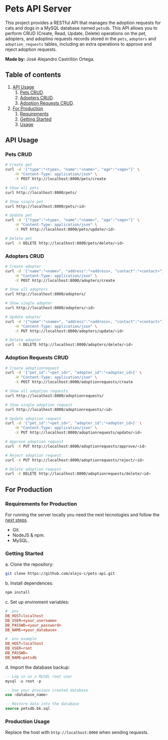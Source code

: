 # Pets API Server

This project provides a RESTful API that manages the adoption requests for cats and dogs in a MySQL database named `petsdb`. This API allows you to perform CRUD (Create, Read, Update, Delete) operations on the pet, adopters, and adoptino requests records stored in the `pets`, `adopters` and `adoption_requests` tables, including an extra operations to approve and reject adoption requests.

**Made by:** José Alejandro Castrillón Ortega.

## Table of contents

1. [API Usage](#api-usage)
    1. [Pets CRUD](#pets-crud).
    2. [Adopters CRUD](#adopters-crud).
    3. [Adoption Requests CRUD](#adoption-requests-crud).
2. [For Production](#for-production)
    1. [Requirements](#requirements-for-production)
    2. [Getting Started](#getting-started)
    3. [Usage](#production-usage)

## API Usage

### Pets CRUD

```sh
# Create pet
curl -d '{"type":"<type>, "name":"<name>", "age":"<age>"}' \
    -H "Content-Type: application/json" \
    -X POST http://localhost:8000/pets/create
```
```sh
# Show all pets
curl http://localhost:8000/pets/
```
```sh
# Show single pet
curl http://localhost:8000/pets/<id>
```
```sh
# Update pet
curl -d '{"type":"<type>, "name":"<name>", "age":"<age>"}' \
    -H "Content-Type: application/json" \
    -X PUT http://localhost:8000/pets/update/<id>
```
```sh
# Delete pet
curl -X DELETE http://localhost:8000/pets/delete/<id>
```

### Adopters CRUD

```sh
# Create adopter
curl -d '{"name":"<name>", "address":"<address>, "contact":"<contact>"}' \
    -H "Content-Type: application/json" \
    -X POST http://localhost:8000/adopters/create
```
```sh
# Show all adopters
curl http://localhost:8000/adopters/
```
```sh
# Show single adopter
curl http://localhost:8000/adopters/<id>
```
```sh
# Update adopter
curl -d '{"name":"<name>", "address":"<address>, "contact":"<contact>"}' \
    -H "Content-Type: application/json" \
    -X PUT http://localhost:8000/adopters/update/<id>
```
```sh
# Delete adopter
curl -X DELETE http://localhost:8000/adopters/delete/<id>
```

### Adoption Requests CRUD

```sh
# Create adoptionrequest
curl -d '{"pet_id":"<pet_id>", "adopter_id":"<adopter_id>}' \
    -H "Content-Type: application/json" \
    -X POST http://localhost:8000/adoptionrequests/create
```
```sh
# Show all adoption requests
curl http://localhost:8000/adoptionrequests/
```
```sh
# Show single adoption request
curl http://localhost:8000/adoptionrequests/<id>
```
```sh
# Update adoption request
curl -d '{"pet_id":"<pet_id>", "adopter_id":"<adopter_id>}' \
    -H "Content-Type: application/json" \
    -X PUT http://localhost:8000/adoptionrequests/update/<id>
```
```sh
# Approve adoption request
curl -X PUT http://localhost:8000/adoptionrequests/approve/<id>
```
```sh
# Reject adoption request
curl -X PUT http://localhost:8000/adoptionrequests/reject/<id>
```
```sh
# Delete adoption request
curl -X DELETE http://localhost:8000/adoptionrequests/delete/<id>
```

## For Production

### Requirements for Production

For running the server locally you need the next tecnologies and follow the [next steps](#getting-started).

- Git.
- NodeJS & npm.
- MySQL.

### Getting Started

a. Clone the repository:
```bash
git clone https://github.com/alejo-c/pets-api.git
```

b. Install dependences:
```bash
npm install
```

c. Set up enviroment variables:
```conf
# .env
DB_HOST=localhost
DB_USER=<your_username>
DB_PASSWD=<your_password>
DB_NAME=<your_database>
```
```conf
# .env example
DB_HOST=localhost
DB_USER=root
DB_PASSWD=
DB_NAME=petsdb
```

d. Import the database backup:
```sql
-- Log in as a MySQL root user
mysql -u root -p

-- Use your previous created database
use <database_name>

-- Restore data into the database
source petsdb.bk.sql
```

### Production Usage

Replace the host with `http://localhost:8000` when sending requests.